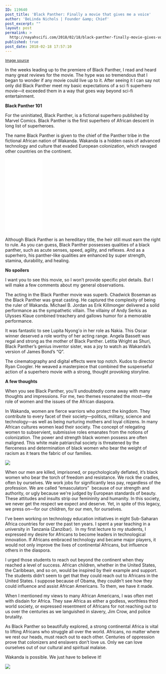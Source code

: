 ```yaml
---
ID: 119640
post_title: 'Black Panther: Finally a movie that gives me a voice'
author: 'BeLinda Nichols | Founder &amp; Chief'
post_excerpt: ""
layout: post
permalink: >
  http://nayahscifi.com/2018/02/18/black-panther-finally-movie-gives-voice/
published: true
post_date: 2018-02-18 17:57:10
---
```

<span style="font-size: 12px;"><a href="https://www.themarysue.com/character-bios-women-black-panther/">Image source</a></span>

In the weeks leading up to the premiere of Black Panther, I read and heard many great reviews for the movie. The hype was so tremendous that I began to wonder if any movie could live up to it. After seeing it I can say not only did Black Panther meet my basic expectations of a sci fi superhero movie<em>—</em>it exceeded them in a way that goes way beyond sci-fi entertainment.

<b>Black Panther 101</b>

For the uninitiated, Black Panther, is a fictional superhero published by Marvel Comics. Black Panther is the first superhero of African descent in long list of superheroes.

The name Black Panther is given to the chief of the Panther tribe in the fictional African nation of Wakanda. Wakanda is a hidden oasis of advanced technology and culture that evaded European colonization, which ravaged other countries on the continent.

<iframe style="width: 120px; height: 240px;" src="//ws-na.amazon-adsystem.com/widgets/q?ServiceVersion=20070822&amp;OneJS=1&amp;Operation=GetAdHtml&amp;MarketPlace=US&amp;source=ss&amp;ref=as_ss_li_til&amp;ad_type=product_link&amp;tracking_id=nayah099-20&amp;marketplace=amazon&amp;region=US&amp;placement=B0131FN6WO&amp;asins=B0131FN6WO&amp;linkId=aa57918e4be26d822619e9a5a133adab&amp;show_border=true&amp;link_opens_in_new_window=true" width="300" height="150" frameborder="0" marginwidth="0" marginheight="0" scrolling="no"></iframe>

Although Black Panther is an hereditary title, the heir still must earn the right to rule. As you can guess, Black Panther possesses qualities of a black panther, such as acute senses, speed, agility, and reflexes. And as a superhero, his panther-like qualities are enhanced by super strength, stamina, durability, and healing.

<b>No spoilers</b>

I want you to see this movie, so I won’t provide specific plot details. But I will make a few comments about my general observations.

The acting in the Black Panther movie was superb. Chadwick Boseman as the Black Panther was great casting. He captured the complexity of being the ruler of Wakanda. Michael B. Jordan as Erik Killmonger delivered a solid performance as the sympathetic villain. The villainy of Andy Serkis as Ulysses Klaue combined treachery and gallows humor for a memorable performance.

It was fantastic to see Lupita Nyong'o in her role as Nakia. This Oscar winner deserved a role worthy of her acting range. Angela Bassett was regal and strong as the mother of Black Panther. Letitia Wright as Shuri, Black Panther’s genius inventor sister, was a joy to watch as Wakanda’s version of James Bond’s “Q”.

The cinematography and digital effects were top notch. Kudos to director Ryan Coogler. He weaved a masterpiece that combined the suspenseful action of a superhero movie with a strong, thought provoking storyline.
<b></b>

<b>A few thoughts</b>

When you see Black Panther, you’ll undoubtedly come away with many thoughts and impressions. For me, two themes resonated the most<em>—</em>the role of women and the issues of the African diaspora.

In Wakanda, women are fierce warriors who protect the kingdom. They contribute to every facet of their society<em>—</em>politics, military, science and technology<em>—</em>as well as being nurturing mothers and loyal citizens. In many African cultures women lead their society. The concept of relegating women to subservient, submissive roles emanates from the notions of colonization. The power and strength black women possess are often maligned. This white male patriarchal society is threatened by the fierceness and determination of black women who bear the weight of racism as it tears the fabric of our families.

<a href="https://www.amazon.com/Womens-Marvel-Panther-T-Shirt-Medium/dp/B077T7W656/ref=as_li_ss_il?s=digital-text&amp;ie=UTF8&amp;qid=1518976163&amp;sr=8-1&amp;keywords=black+panther+movie+women+t-shirt&amp;linkCode=li2&amp;tag=nayah099-20&amp;linkId=56b2de7d0d3eb1d193e993cdb3dc0fc9" target="_blank" rel="noopener"><img src="//ws-na.amazon-adsystem.com/widgets/q?_encoding=UTF8&amp;ASIN=B077T7W656&amp;Format=_SL160_&amp;ID=AsinImage&amp;MarketPlace=US&amp;ServiceVersion=20070822&amp;WS=1&amp;tag=nayah099-20" border="0" /></a><img style="border: none !important; margin: 0px !important;" src="https://ir-na.amazon-adsystem.com/e/ir?t=nayah099-20&amp;l=li2&amp;o=1&amp;a=B077T7W656" alt="" width="1" height="1" border="0" />

When our men are killed, imprisoned, or psychologically deflated, it’s black women who bear the torch of freedom and resistance. We rock the cradles, often by ourselves. We work jobs for significantly less pay, regardless of the profession. We are called “emasculators”  because of our strength and authority, or ugly because we're judged by European standards of beauty. These attitudes and insults strip our femininity and humanity. In this society, we never get the respect we expect and deserve. Yet, in spite of this legacy, we press on<em>—</em>for our children, for our men, for ourselves.

I’ve been working on technology education initiatives in eight Sub-Saharan Africa countries for over the past ten years. I spent a year teaching in a university in Tanzania (Zanzibar).  In my first lecture to my students, I expressed my desire for Africans to become leaders in technological innovation. If Africans embraced technology and became major players, it would not only improve the lives of continental Africans, but influence others in the diaspora.

I urged those students to reach out beyond the continent when they reached a level of success. African children, whether in the United States, the Caribbean, and so on, would be inspired by their example and support. The students didn’t seem to get that they could reach out to Africans in the United States. I suppose because of Obama, they couldn’t see how they could influence and assist African Americans. To them, we have it made.

When I mentioned my views to many African Americans, I was often met with disdain for Africa. They saw Africa as either a godless, worthless third world society, or expressed resentment of Africans for not reaching out to us over the centuries as we languished in slavery, Jim Crow, and police brutality.

As Black Panther so beautifully explored, a strong continental Africa is vital to lifting Africans who struggle all over the world. Africans, no matter where we rest our heads, must reach out to each other. Centuries of oppression prove that colonizers and enslavers don’t love us. Only we can love ourselves out of our cultural and spiritual malaise.

Wakanda is possible. We just have to believe it!

<a href="https://www.amazon.com/Wake-Your-True-Identity-Empowering-ebook/dp/B011MQNTUS/ref=as_li_ss_il?s=digital-text&amp;ie=UTF8&amp;qid=1518976255&amp;sr=1-5&amp;keywords=african+diaspora&amp;linkCode=li2&amp;tag=nayah099-20&amp;linkId=0b82b2e675bdc80782916490dd75dbc6" target="_blank" rel="noopener"><img src="//ws-na.amazon-adsystem.com/widgets/q?_encoding=UTF8&amp;ASIN=B011MQNTUS&amp;Format=_SL160_&amp;ID=AsinImage&amp;MarketPlace=US&amp;ServiceVersion=20070822&amp;WS=1&amp;tag=nayah099-20" border="0" /></a><img style="border: none !important; margin: 0px !important;" src="https://ir-na.amazon-adsystem.com/e/ir?t=nayah099-20&amp;l=li2&amp;o=1&amp;a=B011MQNTUS" alt="" width="1" height="1" border="0" />

&nbsp;